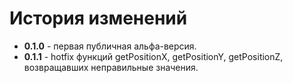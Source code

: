 # История изменений

 - **0.1.0** - первая публичная альфа-версия.
 - **0.1.1** - hotfix функций getPositionX, getPositionY, getPositionZ, возвращавших неправильные значения.